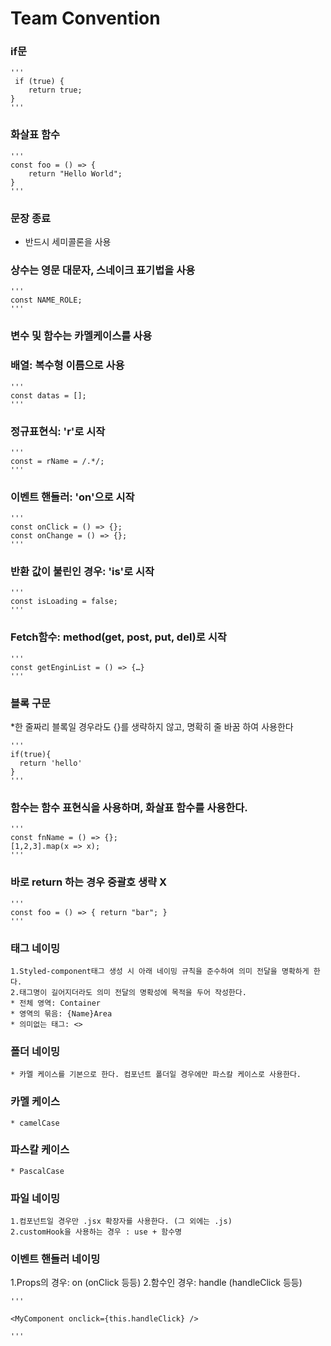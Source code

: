 
# Team Convention 




### if문
    '''
     if (true) {
        return true;
    }
    '''

### 화살표 함수
    '''
    const foo = () => {
        return "Hello World";
    }
    '''
### 문장 종료
* 반드시 세미콜론을 사용

### 상수는 영문 대문자, 스네이크 표기법을 사용

    '''
    const NAME_ROLE;
    '''

### 변수 및 함수는 카멜케이스를 사용

###  배열: 복수형 이름으로 사용

    '''
    const datas = [];
    '''

###  정규표현식: 'r'로 시작
    
    '''
    const = rName = /.*/;
    '''

###  이벤트 핸들러: 'on'으로 시작

    '''
    const onClick = () => {};
    const onChange = () => {};
    '''

###  반환 값이 불린인 경우: 'is'로 시작

    '''
    const isLoading = false;
    '''

###  Fetch함수: method(get, post, put, del)로 시작

    '''
    const getEnginList = () => {…}
    '''

###  블록 구문

*한 줄짜리 블록일 경우라도 {}를 생략하지 않고, 명확히 줄 바꿈 하여 사용한다

    '''
    if(true){
      return 'hello'
    }
    '''

###  함수는 함수 표현식을 사용하며, 화살표 함수를 사용한다.

    '''
    const fnName = () => {};
    [1,2,3].map(x => x);
    '''

###  바로 return 하는 경우 중괄호 생략 X

    '''
    const foo = () => { return "bar"; }
    '''

### 태그 네이밍

    1.Styled-component태그 생성 시 아래 네이밍 규칙을 준수하여 의미 전달을 명확하게 한다.
    2.태그명이 길어지더라도 의미 전달의 명확성에 목적을 두어 작성한다.
    * 전체 영역: Container
    * 영역의 묶음: {Name}Area
    * 의미없는 태그: <>

### 폴더 네이밍

    * 카멜 케이스를 기본으로 한다. 컴포넌트 폴더일 경우에만 파스칼 케이스로 사용한다.
###  카멜 케이스
    * camelCase
###  파스칼 케이스
    * PascalCase

### 파일 네이밍
    1.컴포넌트일 경우만 .jsx 확장자를 사용한다. (그 외에는 .js)
    2.customHook을 사용하는 경우 : use + 함수명

### 이벤트 핸들러 네이밍
1.Props의 경우: on (onClick 등등)
2.함수인 경우: handle (handleClick 등등)

    '''
    
    <MyComponent onclick={this.handleClick} />
    
    '''
